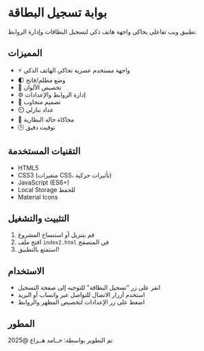 # بوابة تسجيل البطاقة

تطبيق ويب تفاعلي يحاكي واجهة هاتف ذكي لتسجيل البطاقات وإدارة الروابط.

## المميزات

- ⚡ واجهة مستخدم عصرية تحاكي الهاتف الذكي
- 🌓 وضع مظلم/فاتح
- 🎨 تخصيص الألوان
- ⚙️ إدارة الروابط والإعدادات
- 📱 تصميم متجاوب
- ⏲️ عداد تنازلي
- 🔋 محاكاة حالة البطارية
- 🕒 توقيت دقيق

## التقنيات المستخدمة

- HTML5
- CSS3 (متغيرات CSS، تأثيرات حركية)
- JavaScript (ES6+)
- Local Storage للحفظ
- Material Icons

## التثبيت والتشغيل

1. قم بتنزيل أو استنساخ المشروع
2. افتح ملف `index2.html` في المتصفح
3. استمتع بالتطبيق!

## الاستخدام

- انقر على زر "تسجيل البطاقة" للتوجيه إلى صفحة التسجيل
- استخدم أزرار الاتصال للتواصل عبر واتساب أو البريد
- اضغط على زر الإعدادات لتخصيص المظهر والروابط

## المطور

تم التطوير بواسطة: حــامد هــزاع @2025